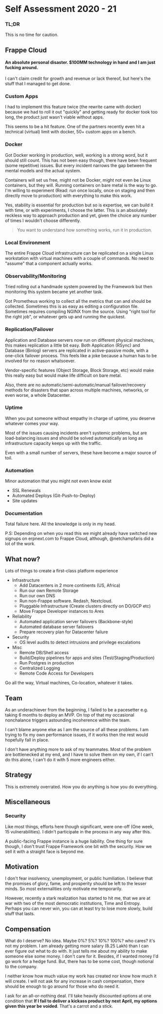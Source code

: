 # Self Assessment 2020 - 21
### TL;DR
This is no time for caution.

## Frappe Cloud
#### An absolute personal disaster. $100MM technology in hand and I am just fucking around.
I can't claim credit for growth and revenue or lack thereof, but here's the stuff that I managed to get done.

### Custom Apps
I had to implement this feature twice (the rewrite came with docker) because we had to roll it out "quickly" and getting ready for docker took too long, the product just wasn't viable without apps.

This seems to be a hit feature. One of the partners recently even hit a technical (virtual) limit with docker, 50+ custom apps on a bench.

### Docker
Got Docker working in production, well, working is a strong word, but it should still count. This has not been easy though, there have been frequent (some repetitive) issues. But every incident narrows the gap between the mental models and the actual system.

Containers will set us free, might not be Docker, might not even be Linux containers, but they will. Running containers on bare metal is the way to go. I'm willing to experiment (Read: run once locally, once on staging and then directly move to production) with everything to make this work.

Yes, stability is essential for production but so is expertise, we can build it with time, or with experiments, I choose the latter. This is an absolutely reckless way to approach production and yet, given the choice any number of times I wouldn't choose differently.

> You want to understand how something works, run it in production.

### Local Environment
The entire Frappe Cloud infrastructure can be replicated on a single Linux workstation with virtual machines with a couple of commands. No need to "assume" that a component actually works.

### Observability/Monitoring
Tried rolling out a handmade system powered by the Framework but then monitoring this system became yet another task.

Got Prometheus working to collect all the metrics that can and should be collected. Sometimes this is as easy as editing a configuration file. Sometimes requires compiling NGINX from the source. Using "right tool for the right job", or whatever gets up and running the quickest.

### Replication/Failover
Application and Database servers now run on different physical machines, this makes replication a little bit easy. Both Application (RSync) and Database (Binlog) servers are replicated in active-passive mode, with a one-click failover process. This feels like a joke because a human has to be involved for no reason whatsoever.

Vendor-specific features (Object Storage, Block Storage, etc) would make this really easy but would make life difficult on bare metal.

Also, there are no automatic/semi-automatic/manual failover/recovery methods for disasters that span across multiple machines, networks, or even worse, a whole Datacenter.

### Uptime
When you put someone without empathy in charge of uptime, you deserve whatever comes your way.

Most of the issues causing incidents aren't systemic problems, but are load-balancing issues and should be solved automatically as long as infrastructure capacity keeps up with the traffic.

Even with a small number of servers, these have become a major source of toil.

### Automation
Minor automation that you might not even know exist
- SSL Renewals
- Automated Deploys (Git-Push-to-Deploy)
- Site updates

### Documentation
Total failure here. All the knowledge is only in my head.


P.S: Depending on when you read this we might already have switched new signups on erpnext.com to Frappe Cloud, although, @netchampfaris did a lot of the work.

## What now?
Lots of things to create a first-class platform experience
- Infrastructure
    - Add Datacenters in 2 more continents (US, Africa)
    - Run our own Remote Storage
    - Run our own DNS
    - Run non-Frappe software. Redash, Nextcloud.
    - Pluggable Infrastructure (Create clusters directly on DO/GCP etc)
    - Move Frappe Developer instances to Ares
- Reliability
    - Automated application server failovers (Backbone-style)
    - Automated database server failovers
    - Prepare recovery plan for Datacenter failure
- Security
    - OS level audits to detect intrusions and privilege escalations
- Misc
    - Remote DB/Shell access
    - Build/Deploy pipelines for apps and sites (Test/Staging/Production)
    - Run Postgres in production
    - Centralized Logging
    - Remote Code Access for Developers

Go all the way, Virtual machines, Co-location, whatever it takes.

## Team
As an underachiever from the beginning, I failed to be a pacesetter e.g. taking 6 months to deploy an MVP. On top of that my occasional nonchalance triggers astounding incoherence within the team.

I can't blame anyone else as I am the source of all these problems. I am trying to fix my own performance issues, if it works then the rest would hopefully fall in place.

I don't have anything more to ask of my teammates. Most of the problem are bottlenecked at my end, and I have to solve them on my own, if I can't do this alone, I can't do it with 5 more engineers either.

## Strategy
This is extremely overrated. How you do anything is how you do everything.


## Miscellaneous
### Security
Like most things, efforts here though significant, were one-off (One week, 15 vulnerabilities). I didn't participate in the process in any way after this.

A public-facing Frappe instance is a huge liability. One thing for sure though, I don't trust Frappe Framework one bit with the security. How we sell it with a straight face is beyond me.

## Motivation
I don't fear insolvency, unemployment, or public humiliation. I believe that the promises of glory, fame, and prosperity should be left to the lesser minds. So most externalities only motivate me temporarily.

However, recently a stark realization has started to hit me, that we are at war with two of the most democratic institutions, Time and Entropy. Perhaps you can never win, you can at least try to lose more slowly, build stuff that lasts.

## Compensation
What do I deserve? No idea. Maybe 0%? 5%? 10%? 100%? who cares? it's not my problem. I am already getting more salary (8.25 Lakh) than I can ever figure out what to do with. It just tells me about my ability to make someone else some money. I don't care for it. Besides, if I wanted money I'd go work for a hedge fund. But, there has to be some cost, though notional to the company.

I neither know how much value my work has created nor know how much it will create. I will not ask for any increase in cash compensation, there should be enough to go around for those who do need it.

I ask for an all-or-nothing deal. I'll take heavily discounted options at one condition that **If I fail to deliver a kickass product by next April, my options given this year be voided**. That's a carrot and a stick.
